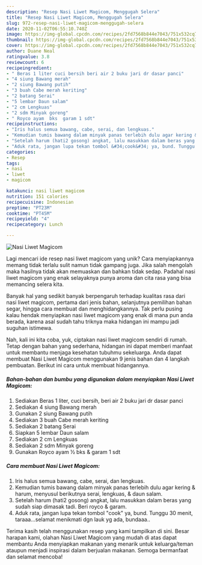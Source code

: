 ```yaml
---
description: "Resep Nasi Liwet Magicom, Menggugah Selera"
title: "Resep Nasi Liwet Magicom, Menggugah Selera"
slug: 972-resep-nasi-liwet-magicom-menggugah-selera
date: 2020-11-02T06:55:10.740Z
image: https://img-global.cpcdn.com/recipes/2fd7568b844e7043/751x532cq70/nasi-liwet-magicom-foto-resep-utama.jpg
thumbnail: https://img-global.cpcdn.com/recipes/2fd7568b844e7043/751x532cq70/nasi-liwet-magicom-foto-resep-utama.jpg
cover: https://img-global.cpcdn.com/recipes/2fd7568b844e7043/751x532cq70/nasi-liwet-magicom-foto-resep-utama.jpg
author: Duane Neal
ratingvalue: 3.8
reviewcount: 6
recipeingredient:
- " Beras 1 liter cuci bersih beri air 2 buku jari dr dasar panci"
- "4 siung Bawang merah"
- "2 siung Bawang putih"
- "3 buah Cabe merah keriting"
- "2 batang Serai"
- "5 lembar Daun salam"
- "2 cm Lengkuas"
- "2 sdm Minyak goreng"
- " Royco ayam  bks  garam 1 sdt"
recipeinstructions:
- "Iris halus semua bawang, cabe, serai, dan lengkuas."
- "Kemudian tumis bawang dalam minyak panas terlebih dulu agar kering &amp; harum, menyusul berikutnya serai, lengkuas, &amp; daun salam."
- "Setelah harum (hati2 gosong) angkat, lalu masukkan dalam beras yang sudah siap dimasak tadi. Beri royco &amp; garam."
- "Aduk rata, jangan lupa tekan tombol &#34;cook&#34; ya, bund. Tunggu 30 menit, taraaa...selamat menikmati dgn lauk yg ada, bundaaa.."
categories:
- Resep
tags:
- nasi
- liwet
- magicom

katakunci: nasi liwet magicom 
nutrition: 151 calories
recipecuisine: Indonesian
preptime: "PT23M"
cooktime: "PT45M"
recipeyield: "4"
recipecategory: Lunch

---
```



![Nasi Liwet Magicom](https://img-global.cpcdn.com/recipes/2fd7568b844e7043/751x532cq70/nasi-liwet-magicom-foto-resep-utama.jpg)

Lagi mencari ide resep nasi liwet magicom yang unik? Cara menyiapkannya memang tidak terlalu sulit namun tidak gampang juga. Jika salah mengolah maka hasilnya tidak akan memuaskan dan bahkan tidak sedap. Padahal nasi liwet magicom yang enak selayaknya punya aroma dan cita rasa yang bisa memancing selera kita.

Banyak hal yang sedikit banyak berpengaruh terhadap kualitas rasa dari nasi liwet magicom, pertama dari jenis bahan, selanjutnya pemilihan bahan segar, hingga cara membuat dan menghidangkannya. Tak perlu pusing kalau hendak menyiapkan nasi liwet magicom yang enak di mana pun anda berada, karena asal sudah tahu triknya maka hidangan ini mampu jadi suguhan istimewa.




Nah, kali ini kita coba, yuk, ciptakan nasi liwet magicom sendiri di rumah. Tetap dengan bahan yang sederhana, hidangan ini dapat memberi manfaat untuk membantu menjaga kesehatan tubuhmu sekeluarga. Anda dapat membuat Nasi Liwet Magicom menggunakan 9 jenis bahan dan 4 langkah pembuatan. Berikut ini cara untuk membuat hidangannya.

<!--inarticleads1-->

##### Bahan-bahan dan bumbu yang digunakan dalam menyiapkan Nasi Liwet Magicom:

1. Sediakan  Beras 1 liter, cuci bersih, beri air 2 buku jari dr dasar panci
1. Sediakan 4 siung Bawang merah
1. Gunakan 2 siung Bawang putih
1. Sediakan 3 buah Cabe merah keriting
1. Sediakan 2 batang Serai
1. Siapkan 5 lembar Daun salam
1. Sediakan 2 cm Lengkuas
1. Sediakan 2 sdm Minyak goreng
1. Gunakan  Royco ayam ½ bks &amp; garam 1 sdt




<!--inarticleads2-->

##### Cara membuat Nasi Liwet Magicom:

1. Iris halus semua bawang, cabe, serai, dan lengkuas.
1. Kemudian tumis bawang dalam minyak panas terlebih dulu agar kering &amp; harum, menyusul berikutnya serai, lengkuas, &amp; daun salam.
1. Setelah harum (hati2 gosong) angkat, lalu masukkan dalam beras yang sudah siap dimasak tadi. Beri royco &amp; garam.
1. Aduk rata, jangan lupa tekan tombol &#34;cook&#34; ya, bund. Tunggu 30 menit, taraaa...selamat menikmati dgn lauk yg ada, bundaaa..




Terima kasih telah menggunakan resep yang kami tampilkan di sini. Besar harapan kami, olahan Nasi Liwet Magicom yang mudah di atas dapat membantu Anda menyiapkan makanan yang menarik untuk keluarga/teman ataupun menjadi inspirasi dalam berjualan makanan. Semoga bermanfaat dan selamat mencoba!
